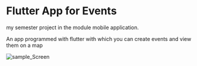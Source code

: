 # Flutter App for Events

my semester project in the module mobile application.

An app programmed with flutter with which you can create events and view them on a map

![sample_Screen](https://user-images.githubusercontent.com/78036483/112464005-3c6d3200-8d63-11eb-89ad-3a69080417c1.jpeg)
